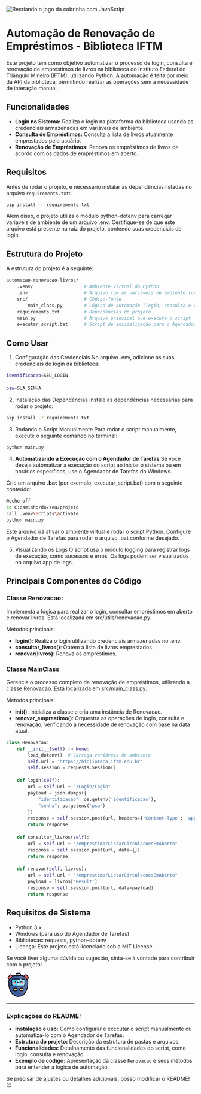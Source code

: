 
![Recriando o jogo da cobrinha com JavaScript](cartoon-ai-robot-character-scene.jpg)
# Automação de Renovação de Empréstimos - Biblioteca IFTM

Este projeto tem como objetivo automatizar o processo de login, consulta e renovação de empréstimos de livros na biblioteca do Instituto Federal do Triângulo Mineiro (IFTM), utilizando Python. A automação é feita por meio da API da biblioteca, permitindo realizar as operações sem a necessidade de interação manual.

## Funcionalidades

- **Login no Sistema:** Realiza o login na plataforma da biblioteca usando as credenciais armazenadas em variáveis de ambiente.
- **Consulta de Empréstimos:** Consulta a lista de livros atualmente emprestados pelo usuário.
- **Renovação de Empréstimos:** Renova os empréstimos de livros de acordo com os dados de empréstimos em aberto.

## Requisitos

Antes de rodar o projeto, é necessário instalar as dependências listadas no arquivo `requirements.txt`:

```bash
pip install -r requirements.txt

```
Além disso, o projeto utiliza o módulo python-dotenv para carregar variáveis de ambiente de um arquivo .env. Certifique-se de que este arquivo está presente na raiz do projeto, contendo suas credenciais de login.

## Estrutura do Projeto
A estrutura do projeto é a seguinte:

```bash
automacao-renovacao-livros/
    .venv/                   # Ambiente virtual do Python
    .env                     # Arquivo com as variáveis de ambiente (credenciais de login)
    src/                     # Código-fonte
        main_class.py        # Lógica de automação (login, consulta e renovação)
    requirements.txt         # Dependências do projeto
    main.py                  # Arquivo principal que executa o script
    executar_script.bat      # Script de inicialização para o Agendador de Tarefas
```
## Como Usar
1. Configuração das Credenciais
No arquivo .env, adicione as suas credenciais de login da biblioteca:
```bash
identificacao=SEU_LOGIN

psw=SUA_SENHA
```

2. Instalação das Dependências
Instale as dependências necessárias para rodar o projeto:

```bash
pip install -r requirements.txt
```
3. Rodando o Script Manualmente
Para rodar o script manualmente, execute o seguinte comando no terminal:

```bash
python main.py
```
4. __Automatizando a Execução com o Agendador de Tarefas__
Se você deseja automatizar a execução do script ao iniciar o sistema ou em horários específicos, use o Agendador de Tarefas do Windows.

Crie um arquivo __.bat__ (por exemplo, executar_script.bat) com o seguinte conteúdo:
```bash
@echo off
cd C:caminho/do/seu/projeto
call .venv\Scripts\activate
python main.py
```
Este arquivo irá ativar o ambiente virtual e rodar o script Python. Configure o Agendador de Tarefas para rodar o arquivo .bat conforme desejado.

5. Visualizando os Logs
O script usa o módulo logging para registrar logs de execução, como sucessos e erros. Os logs podem ser visualizados no arquivo app de logs.

## Principais Componentes do Código
### Classe Renovacao: 
Implementa a lógica para realizar o login, consultar empréstimos em aberto e renovar livros. Está localizada em src/utils/renovacao.py.

Métodos principais:
- __login()__: Realiza o login utilizando credenciais armazenadas no .env.
- __consultar_livros()__: Obtém a lista de livros emprestados.
- __renovar(livros)__: Renova os empréstimos.
### Classe MainClass
Gerencia o processo completo de renovação de empréstimos, utilizando a classe Renovacao. Está localizada em src/main_class.py.

Métodos principais:
- __init()__: Inicializa a classe e cria uma instância de Renovacao.
- __renovar_emprestimo()__: Orquestra as operações de login, consulta e renovação, verificando a necessidade de renovação com base na data atual.
```python
class Renovacao:
    def __init__(self) -> None:
        load_dotenv()  # Carrega variáveis de ambiente
        self.url = 'https://biblioteca.iftm.edu.br'
        self.session = requests.Session()

    def login(self):
        url = self.url + "/Login/Login"
        payload = json.dumps({
            "identificacao": os.getenv('identificacao'),
            "senha": os.getenv('psw')
        })
        response = self.session.post(url, headers={'Content-Type': 'application/json'}, data=payload)
        return response

    def consultar_livros(self):
        url = self.url + "/emprestimo/ListarCirculacoesEmAberto"
        response = self.session.post(url, data={})
        return response

    def renovar(self, livros):
        url = self.url + "/emprestimo/ListarCirculacoesEmAberto"
        payload = livros['Result']
        response = self.session.post(url, data=payload)
        return response
```
## Requisitos de Sistema
- Python 3.x
- Windows (para uso do Agendador de Tarefas)
- Bibliotecas: requests, python-dotenv
- Licença: Este projeto está licenciado sob a MIT License.

Se você tiver alguma dúvida ou sugestão, sinta-se à vontade para contribuir com o projeto!


![Recriando o jogo da cobrinha com JavaScript](timer_15105983.png)

---

### **Explicações do README:**
- **Instalação e uso:** Como configurar e executar o script manualmente ou automatizá-lo com o Agendador de Tarefas.
- **Estrutura do projeto:** Descrição da estrutura de pastas e arquivos.
- **Funcionalidades:** Detalhamento das funcionalidades do script, como login, consulta e renovação.
- **Exemplo de código:** Apresentação da classe `Renovacao` e seus métodos para entender a lógica de automação.

Se precisar de ajustes ou detalhes adicionais, posso modificar o README! 😊








